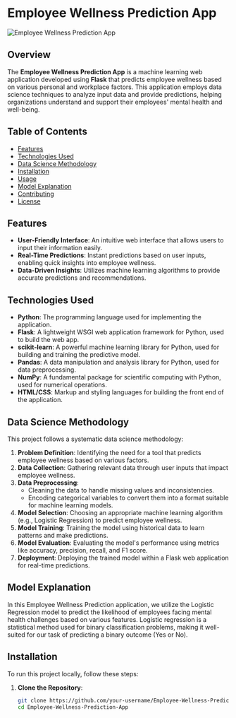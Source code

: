 # Employee Wellness Prediction App

![Employee Wellness Prediction App]()  <!-- Optional: Add an image to represent your project -->

## Overview

The **Employee Wellness Prediction App** is a machine learning web application developed using **Flask** that predicts employee wellness based on various personal and workplace factors. This application employs data science techniques to analyze input data and provide predictions, helping organizations understand and support their employees' mental health and well-being.

## Table of Contents

- [Features](#features)
- [Technologies Used](#technologies-used)
- [Data Science Methodology](#data-science-methodology)
- [Installation](#installation)
- [Usage](#usage)
- [Model Explanation](#model-explanation)
- [Contributing](#contributing)
- [License](#license)

## Features

- **User-Friendly Interface**: An intuitive web interface that allows users to input their information easily.
- **Real-Time Predictions**: Instant predictions based on user inputs, enabling quick insights into employee wellness.
- **Data-Driven Insights**: Utilizes machine learning algorithms to provide accurate predictions and recommendations.

## Technologies Used

- **Python**: The programming language used for implementing the application.
- **Flask**: A lightweight WSGI web application framework for Python, used to build the web app.
- **scikit-learn**: A powerful machine learning library for Python, used for building and training the predictive model.
- **Pandas**: A data manipulation and analysis library for Python, used for data preprocessing.
- **NumPy**: A fundamental package for scientific computing with Python, used for numerical operations.
- **HTML/CSS**: Markup and styling languages for building the front end of the application.

## Data Science Methodology

This project follows a systematic data science methodology:

1. **Problem Definition**: Identifying the need for a tool that predicts employee wellness based on various factors.
2. **Data Collection**: Gathering relevant data through user inputs that impact employee wellness.
3. **Data Preprocessing**:
   - Cleaning the data to handle missing values and inconsistencies.
   - Encoding categorical variables to convert them into a format suitable for machine learning models.
4. **Model Selection**: Choosing an appropriate machine learning algorithm (e.g., Logistic Regression) to predict employee wellness.
5. **Model Training**: Training the model using historical data to learn patterns and make predictions.
6. **Model Evaluation**: Evaluating the model's performance using metrics like accuracy, precision, recall, and F1 score.
7. **Deployment**: Deploying the trained model within a Flask web application for real-time predictions.

## Model Explanation

In this Employee Wellness Prediction application, we utilize the Logistic Regression model to predict the likelihood of employees facing mental health challenges based on various features. Logistic regression is a statistical method used for binary classification problems, making it well-suited for our task of predicting a binary outcome (Yes or No).

## Installation

To run this project locally, follow these steps:

1. **Clone the Repository**:
   ```bash
   git clone https://github.com/your-username/Employee-Wellness-Prediction-App.git
   cd Employee-Wellness-Prediction-App
